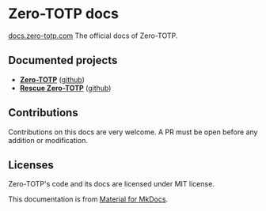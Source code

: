 # Zero-TOTP docs
[docs.zero-totp.com](https://docs.zero-totp.com) The official docs of Zero-TOTP.


## Documented projects
- **[Zero-TOTP](https://zero-totp.com)** ([github](https://github.com/SeaweedbrainCY/zero-totp))
- **[Rescue Zero-TOTP](https://rescue.zero-totp.com)** ([github](https://github.com/SeaweedbrainCY/zero-totp-rescue))

## Contributions
Contributions on this docs are very welcome. A PR must be open before any addition or modification.

## Licenses 
Zero-TOTP's code and its docs are licensed under MIT license. 

This documentation is from [Material for MkDocs](https://squidfunk.github.io/mkdocs-material/).
